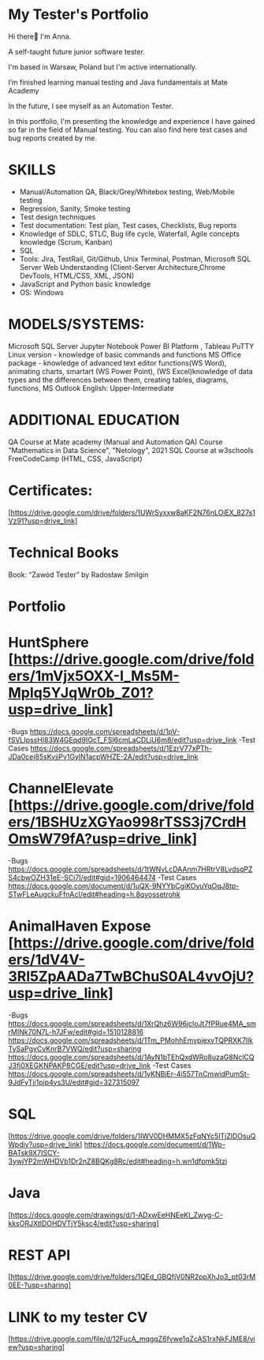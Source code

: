 # My Tester's Portfolio

Hi there👋 I'm Anna.

A self-taught future junior software tester.

I'm based in Warsaw, Poland but I'm active internationally.

I’m finished learning manual testing and Java fundamentals at Mate Academy

In the future, I see myself as an Automation Tester.

In this portfolio, I'm presenting the knowledge and experience I have gained so far in the field of Manual testing. You can also find here test cases and bug reports created by me.

# SKILLS
- Manual/Automation QA, Black/Grey/Whitebox testing, Web/Mobile testing 
- Regression, Sanity, Smoke testing
- Test design techniques
- Test documentation: Test plan, Test cases, Checklists, Bug reports
- Knowledge of SDLC, STLC, Bug life cycle, Waterfall, Agile concepts knowledge (Scrum, Kanban)
- SQL
- Tools: Jira, TestRail, Git/Github, Unix Terminal, Postman, Microsoft SQL Server
Web Understanding (Client-Server Architecture,Chrome DevTools, HTML/CSS, XML, JSON)
- JavaScript and Python basic knowledge 
- OS: Windows

# MODELS/SYSTEMS:
Microsoft SQL Server
Jupyter Notebook
Power BI Platform , Tableau
PuTTY Linux version - knowledge of basic commands and functions
MS Office package - knowledge of advanced text editor functions(WS Word), animating charts, smartart (WS Power Point), (WS Excel)knowledge of data types and the differences between them, creating tables, diagrams, functions, MS Outlook
English: Upper-Intermediate 

# ADDITIONAL EDUCATION
QA Course at Mate academy (Manual and Automation QA)
Course "Mathematics in Data Science", "Netology", 2021
SQL Course at w3schools 
FreeCodeCamp (HTML, CSS, JavaScript) 

# Certificates:
[https://drive.google.com/drive/folders/1UWrSyxxw8aKF2N76nLOiEX_827s1Vz91?usp=drive_link]

# Technical Books
Book: “Zawód Tester” by Radosław Smilgin

# Portfolio
# HuntSphere [https://drive.google.com/drive/folders/1mVjx5OXX-I_Ms5M-MpIq5YJqWr0b_Z01?usp=drive_link]
-Bugs
https://docs.google.com/spreadsheets/d/1pV-fSVLIpssHI83W4GEqd9IOcT_FSl6cmLaCDLjU6m8/edit?usp=drive_link
-Test Cases
https://docs.google.com/spreadsheets/d/1EzrV77xPTh-JDa0cej85sKvjjPy1GylN1acpWHZE-2A/edit?usp=drive_link

# ChannelElevate [https://drive.google.com/drive/folders/1BSHUzXGYao998rTSS3j7CrdHOmsW79fA?usp=drive_link]
-Bugs
https://docs.google.com/spreadsheets/d/1tWNvLcDAAnm7HRtrV8LvdsqPZS4cbwOZH31eE-SCi7I/edit#gid=1906464474
-Test Cases
https://docs.google.com/document/d/1uQX-9NYYbCgiKOyuYqOqJ8tp-STwFLeAugckuFfnAcI/edit#heading=h.8qyossetrohk

# AnimalHaven Expose [https://drive.google.com/drive/folders/1dV4V-3Rl5ZpAADa7TwBChuS0AL4vvOjU?usp=drive_link]
-Bugs
https://docs.google.com/spreadsheets/d/1XrQhz6W96jcloJt7fPRue4MA_smrMINk70N7L-h7JFw/edit#gid=1510128816
https://docs.google.com/spreadsheets/d/1Tm_PMohhEmvpjexyTQPRXK7llkTySaPgvCvKnrB7VWQ/edit?usp=sharing
https://docs.google.com/spreadsheets/d/1AyN1bTEhQxdWRo8uzaG8NclCQJ3fj0XEGKNPAKP8CGE/edit?usp=drive_link
-Test Cases
https://docs.google.com/spreadsheets/d/1yKNBjEr-4i557TnCmwidPumSt-9JdFyTji1pip4ys3U/edit#gid=327315097

# SQL
[https://drive.google.com/drive/folders/1IWV0DHMMX5zFqNYc5ITjZlDOsuQWpdiy?usp=drive_link]
https://docs.google.com/document/d/1Wp-BATsk9X7ISCY-3ywjYP2mWHDVb1Dr2nZ8BQKg8Rc/edit#heading=h.wn1dfpmk5tzi
# Java 
[https://docs.google.com/drawings/d/1-ADxwEeHNEeKI_Zwyg-C-kksORJXtlDOHDVTjY5ksc4/edit?usp=sharing]

# REST API
[https://drive.google.com/drive/folders/1QEd_GBQfjV0NR2ppXhJo3_pt03rM0EE-?usp=sharing]

# LINK to my tester CV
[https://drive.google.com/file/d/12FucA_mqgqZ6fvwe1qZcAS1rxNkFJME8/view?usp=sharing]







